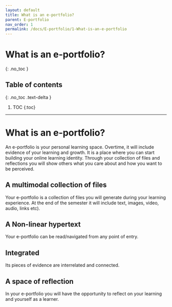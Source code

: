 ```yaml
---
layout: default
title: What is an e-portfolio? 
parent: E-portfolio
nav_order: 1
permalink: /docs/E-portfolio/1-What-is-an-e-portfolio
---
```


# What is an e-portfolio?
{: .no_toc }

## Table of contents
{: .no_toc .text-delta }

1. TOC
{:toc}

---

# What is an e-portfolio?
An e-portfolio is your personal learning space. Overtime, it will include evidence of your learning and growth. It is a place where you can start building your online learning identity. Through your collection of files and reflections you will show others what you care about and how you want to be perceived.

## A multimodal collection of files
Your e-portfolio is a collection of files you will generate during your learning experience. At the end of the semester it will include text, images, video, audio, links etc). 

## A Non-linear hypertext 
Your e-portfolio can be read/navigated from any point of entry.

## Integrated
Its pieces of evidence are interrelated and connected.

## A space of reflection 
In your e-portfolio you will have the opportunity to reflect on your learning and yourself as a learner.  

